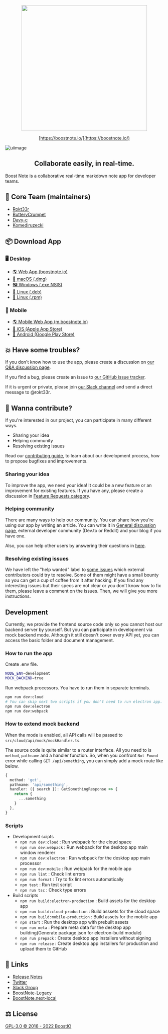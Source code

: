 <div align="center">
  <img src="static/logo_with_text_teal.svg" width="400">

[https://boostnote.io/](https://boostnote.io/)

</div>

![uiimage](./static/img_ui.png)

<h2 align='center'>Collaborate easily, in real-time.</h2>

Boost Note is a collaborative real-time markdown note app
for developer teams.

## 👷 Core Team (maintainers)

- [Rokt33r](https://github.com/rokt33r)
- [ButteryCrumpet](https://github.com/ButteryCrumpet)
- [Davy-c](https://github.com/Davy-c)
- [Komediruzecki](https://github.com/Komediruzecki)

## 📦 Download App

### 🖥 Desktop

- [🌎 Web App (boostnote.io)](https://boostnote.io)
- [🍎 macOS (.dmg)](https://github.com/BoostIO/BoostNote-App/releases/latest/download/boost-note-mac.dmg)
- [:framed_picture: Windows (.exe NSIS)](https://github.com/BoostIO/BoostNote-App/releases/latest/download/boost-note-win.exe)
- [🐧 Linux (.deb)](https://github.com/BoostIO/BoostNote-App/releases/latest/download/boost-note-linux.deb)
- [🐧 Linux (.rpm)](https://github.com/BoostIO/BoostNote-App/releases/latest/download/boost-note-linux.rpm)

### 📱 Mobile

- [🌎 Mobile Web App (m.boostnote.io)](https://m.boostnote.io)
- [🍏 iOS (Apple App Store)](https://apps.apple.com/gb/app/boost-note-mobile/id1576176505)
- [🤖 Android (Google Play Store)](https://play.google.com/store/apps/details?id=com.boostio.boostnote2021)

## 💥 Have some troubles?

If you don't know how to use the app, please create a discussion on [our Q&A discussion page](https://github.com/BoostIO/BoostNote-App/discussions/categories/general).

If you find a bug, please create an issue to [our GitHub issue tracker](https://github.com/BoostIO/BoostNote-App/issues).

If it is urgent or private, please join [our Slack channel](https://join.slack.com/t/boostnote-group/shared_invite/zt-cun7pas3-WwkaezxHBB1lCbUHrwQLXw) and send a direct message to @rokt33r.

## 🤲 Wanna contribute?

If you're interested in our project, you can participate in many different ways.

- Sharing your idea
- Helping community
- Resolving existing issues

Read our [contributing guide](CONTRIBUTING.md), to learn about our development process, how to propose bugfixes and improvements.

### Sharing your idea

To improve the app, we need your idea! It could be a new feature or an improvement for existing features. If you have any, please create a discussion in [Feature Requests category](https://github.com/BoostIO/BoostNote-App/discussions/categories/feature-requests).

### Helping community

There are many ways to help our community. You can share how you're using our app by writing an article. You can write it in [General discussion page](https://github.com/BoostIO/BoostNote-App/discussions/categories/general), external developer community (Dev.to or Reddit) and your blog if you have one.

Also, you can help other users by answering their questions in [here](https://github.com/BoostIO/BoostNote-App/discussions/categories/q-a).

### Resolving existing issues

We have left the "help wanted" label to [some issues](https://github.com/BoostIO/BoostNote-App/issues?q=is%3Aissue+is%3Aopen+label%3A%22help+wanted+%3Asos%3A%22) which external contributors could try to resolve. Some of them might have a small bounty so you can get a cup of coffee from it after hacking. If you find any interesting issues but their specs are not clear or you don't know how to fix them, please leave a comment on the issues. Then, we will give you more instructions.

## Development

Currently, we provide the frontend source code only so you cannot host our backend server by yourself.
But you can participate in development via mock backend mode. Although it still doesn't cover every API yet, you can access the basic folder and document management.

### How to run the app

Create .env file.

```sh
NODE_ENV=development
MOCK_BACKEND=true
```

Run webpack processors. You have to run them in separate terminals.

```sh
npm run dev:cloud
# You can skip next two scripts if you don't need to run electron app.
npm run dev:electron
npm run dev:webpack
```

### How to extend mock backend

When the mode is enabled, all API calls will be passed to `src/cloud/api/mock/mockHandler.ts`.

The source code is quite similar to a router interface. All you need to is `method`, `pathname` and a handler function. So, when you confront `Not Found` error while calling `GET /api/something`, you can simply add a mock route like below.

```ts
{
  method: 'get',
  pathname: 'api/something',
  handler: ({ search }): GetSomethingResponse => {
    return {
      ...something
    }
  },
}
```

### Scripts

- Development scipts
  - `npm run dev:cloud` : Run webpack for the cloud space
  - `npm run dev:webpack` : Run webpack for the desktop app main window renderer
  - `npm run dev:electron` : Run webpack for the desktop app main processor
  - `npm run dev:mobile` : Run webpack for the mobile app
  - `npm run lint` : Check lint errors
  - `npm run format` : Try to fix lint errors automatically
  - `npm test` : Run test script
  - `npm run tsc` : Check type errors
- Build scripts
  - `npm run build:electron-production` : Build assets for the desktop app
  - `npm run build:cloud-production` : Build asssets for the cloud space
  - `npm run build:mobile-production` : Build assets for the mobile app
  - `npm start` : Run the desktop app with prebuilt assets
  - `npm run meta` : Prepare meta data for the desktop app building(Generate package.json for electron-build module)
  - `npm run prepack` : Create desktop app installers without signing
  - `npm run release` : Create desktop app installers for production and upload them to GitHub

## 🔗 Links

- [Release Notes](https://github.com/BoostIO/BoostNote-App/discussions/categories/releases/)
- [Twitter](https://twitter.com/boostnoteapp)
- [Slack Group](https://join.slack.com/t/boostnote-group/shared_invite/zt-cun7pas3-WwkaezxHBB1lCbUHrwQLXw)
- [BoostNote-Legacy](https://github.com/BoostIO/BoostNote)
- [BoostNote.next-local](https://github.com/BoostIO/BoostNote.next-local)

## ⚖️ License

[GPL-3.0 © 2016 - 2022 BoostIO](./LICENSE.md)
